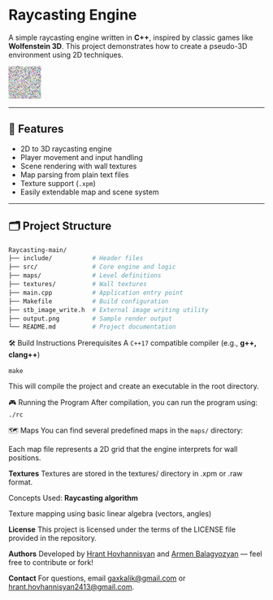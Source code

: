 # Raycasting Engine

A simple raycasting engine written in **C++**, inspired by classic games like **Wolfenstein 3D**. This project demonstrates how to create a pseudo-3D environment using 2D techniques.

![Output Screenshot](output.png)

---

## 🚀 Features

- 2D to 3D raycasting engine
- Player movement and input handling
- Scene rendering with wall textures
- Map parsing from plain text files
- Texture support (`.xpm`)
- Easily extendable map and scene system

---

## 🗂️ Project Structure

```bash
Raycasting-main/
├── include/           # Header files
├── src/               # Core engine and logic
├── maps/              # Level definitions
├── textures/          # Wall textures
├── main.cpp           # Application entry point
├── Makefile           # Build configuration
├── stb_image_write.h  # External image writing utility
├── output.png         # Sample render output
└── README.md          # Project documentation
```

🛠️ Build Instructions
Prerequisites
A `C++17` compatible compiler (e.g., **g++, clang++**)

`make`

This will compile the project and create an executable in the root directory.

🎮 Running the Program
After compilation, you can run the program using:
`./rc`


🗺️ Maps
You can find several predefined maps in the `maps/` directory:


Each map file represents a 2D grid that the engine interprets for wall positions.

**Textures**
Textures are stored in the textures/ directory in .xpm or .raw format.

Concepts Used: **Raycasting algorithm**

Texture mapping using basic linear algebra (vectors, angles)




**License**
This project is licensed under the terms of the LICENSE file provided in the repository.


**Authors**
Developed by [Hrant Hovhannisyan](https://github.com/TheOlifve) and [Armen Balagyozyan](https://github.com/gaxkalik) — feel free to contribute or fork!

**Contact**
For questions, email [gaxkalik@gmail.com](gaxkalik@gmail.com) or [hrant.hovhannisyan2413@gmail.com](hrant.hovhannisyan2413@gmail.com).
